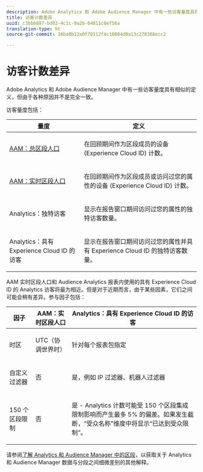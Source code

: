 ```yaml
---
description: Adobe Analytics 和 Adobe Audience Manager 中有一些访客量度具有相似的定义，但由于各种原因并不是完全一致。
title: 访客计数差异
uuid: c3bbb887-bd02-4c1c-9a2b-64811c0ef56a
translation-type: ht
source-git-commit: 16ba0b12e0f70112f4c10804d0a13c278388ecc2

---
```



# 访客计数差异

Adobe Analytics 和 Adobe Audience Manager 中有一些访客量度具有相似的定义，但由于各种原因并不是完全一致。

访客量度包括：

<table id="table_F9FE107A89934C3B854C55D7D76AC6E8"> 
 <thead> 
  <tr> 
   <th colname="col2" class="entry"> 量度 </th> 
   <th colname="col3" class="entry"> 定义 </th> 
  </tr>
 </thead>
 <tbody> 
  <tr> 
   <td colname="col2"> <p><a href="https://marketing.adobe.com/resources/help/en_US/aam/segment-builder-data.html"  > AAM：总区段人口</a> </p> </td> 
   <td colname="col3"> <p>在回顾期间作为区段成员的设备 (Experience Cloud ID) 计数。 </p> </td> 
  </tr> 
  <tr> 
   <td colname="col2"> <p><a href="https://marketing.adobe.com/resources/help/en_US/aam/segment-builder-data.html"  > AAM：实时区段人口</a> </p> </td> 
   <td colname="col3"> <p>在回顾期间作为区段成员或访问过您的属性的设备 (Experience Cloud ID) 计数。 </p> </td> 
  </tr> 
  <tr> 
   <td colname="col2"> <p>Analytics：独特访客 </p> </td> 
   <td colname="col3"> <p>显示在报告窗口期间访问过您的属性的独特访客数量。 </p> </td> 
  </tr> 
  <tr> 
   <td colname="col2"> <p>Analytics：具有 Experience Cloud ID 的访客 </p> </td> 
   <td colname="col3"> <p>显示在报告窗口期间访问过您的属性并具有 Experience Cloud ID 的独特访客数量。 </p> </td> 
  </tr> 
 </tbody> 
</table>

AAM 实时区段人口和 Audience Analytics 报表内使用的具有 Experience Cloud ID 的 Analytics 访客将最为相近。但是对于近期而言，由于某些因素，它们之间可能会稍有差异。参与因子包括：

<table id="table_A391B37CC077456F8BB83BAA3C640EF6"> 
 <thead> 
  <tr> 
   <th colname="col1" class="entry"> 因子 </th> 
   <th colname="col2" class="entry"> AAM：实时区段人口 </th> 
   <th colname="col3" class="entry"> Analytics：具有 Experience Cloud ID 的访客 </th> 
  </tr>
 </thead>
 <tbody> 
  <tr> 
   <td colname="col1"> <p>时区 </p> </td> 
   <td colname="col2"> <p>UTC（协调世界时） </p> </td> 
   <td colname="col3"> <p>针对每个报表包指定 </p> </td> 
  </tr> 
  <tr> 
   <td colname="col1"> <p>自定义过滤器 </p> </td> 
   <td colname="col2"> <p>否 </p> </td> 
   <td colname="col3"> <p>是，例如 IP 过滤器、机器人过滤器 </p> </td> 
  </tr> 
  <tr> 
   <td colname="col1"> <p>150 个区段限制 </p> </td> 
   <td colname="col2"> <p>否 </p> </td> 
   <td colname="col3"> <p>是 - Analytics 计数可能受 150 个区段集成限制影响而产生最多 5% 的偏差。如果发生截断，“受众名称”维度中将显示“已达到受众限制”。 </p> </td> 
  </tr> 
 </tbody> 
</table>

请参阅[了解 Analytics 和 Audience Manager 中的区段](/help/integrate/c-audience-analytics/aam-analytics-segments.md)，以获取关于 Analytics 和 Audience Manager 数据与分段之间细微差别的其他解释。
